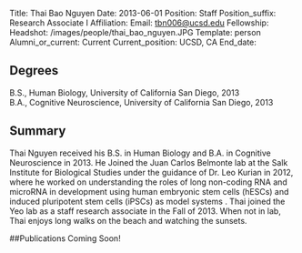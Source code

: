 Title: Thai Bao Nguyen
Date: 2013-06-01
Position: Staff
Position_suffix: Research Associate I
Affiliation:
Email: tbn006@ucsd.edu
Fellowship:
Headshot: /images/people/thai_bao_nguyen.JPG
Template: person
Alumni_or_current: Current
Current_position: UCSD, CA
End_date: 
<!-- Status: draft -->

## Degrees
B.S., Human Biology, University of California San Diego, 2013<br>
B.A., Cognitive Neuroscience, University of California San Diego, 2013<br>
## Summary
Thai Nguyen received his B.S. in Human Biology and B.A. in Cognitive Neuroscience in 2013. He Joined the Juan Carlos Belmonte lab at the Salk Institute for Biological Studies under the guidance of Dr. Leo Kurian in 2012, where he worked on understanding the roles of long non-coding RNA and microRNA in development using human embryonic stem cells (hESCs) and induced pluripotent stem cells (iPSCs) as model systems . Thai joined the Yeo lab as a staff research associate in the Fall of 2013. When not in lab, Thai enjoys long walks on the beach and watching the sunsets.

##Publications
Coming Soon!